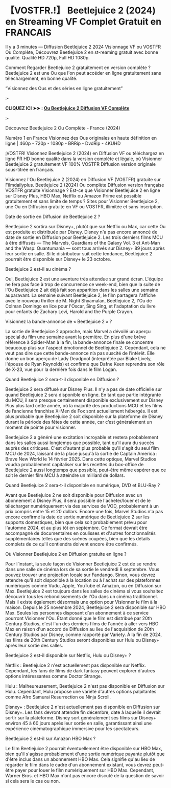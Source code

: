 # 【VOSTFR.!】 Beetlejuice 2 (2024) en Streaming VF Complet Gratuit en FRANCAIS
Il y a 3 minutes — Diffusion Beetlejuice 2 2024 Visionnage VF ou VOSTFR Ou Complète, Découvrez Beetlejuice 2 en st-reaming gratuit avec bonne qualité. Qualité HD 720p, Full HD 1080p.

Comment Regarder Beetlejuice 2 gratuitement en version complète ? Beetlejuice 2 est une Ou que l'on peut accéder en ligne gratuitement sans téléchargement, en bonne qualité.

“Visionnez des Ous et des séries en ligne gratuitement”

:-

**CLIQUEZ ICI ➤➤ : [Ou Beetlejuice 2 Diffusion VF Complète](https://t.co/gPsAUfovBt)**

:-

Découvrez Beetlejuice 2 Ou Complète - France (2024)

Numéro 1 en France Visionnez des Ous originales en haute définition en ligne | 460p - 720p - 1080p - BRRip - DvdRip - 4KUHD

¡VOSTFR! Visionnez Beetlejuice 2 (2024) en Diffusion VF ou téléchargez en ligne FR HD bonne qualité dans la version complète et légale, où Visionner Beetlejuice 2 gratuitement VF 100% VOSTFR Diffusion version originale sous-titrée en français.

Visionnez l'Ou Beetlejuice 2 (2024) en Diffusion VF (VOSTFR) gratuite sur Filmdailyplus. Beetlejuice 2 (2024) Ou complète Diffusion version française VOSTFR gratuite Visionnage ? Est-ce que Visionner Beetlejuice 2 en ligne sur Disney Plus, HBO Max, Netflix ou Amazon Prime est possible gratuitement et sans limite de temps ? Sites pour Visionner Beetlejuice 2, une Ou en Diffusion gratuite en VF ou VOSTFR, illimitée et sans inscription.

Date de sortie en Diffusion de Beetlejuice 2 ?

Beetlejuice 2 sortira sur Disney+, plutôt que sur Netflix ou Max, car cette Ou est produite et distribuée par Disney. Disney n'a pas encore annoncé de date de sortie en Diffusion pour Beetlejuice 2. Les trois derniers films MCU à être diffusés — The Marvels, Guardians of the Galaxy Vol. 3 et Ant-Man and the Wasp: Quantumania — sont tous arrivés sur Disney+ 89 jours après leur sortie en salle. Si le distributeur suit cette tendance, Beetlejuice 2 pourrait être disponible sur Disney+ le 23 octobre.

Beetlejuice 2 est-il au cinéma ?

Oui, Beetlejuice 2 est une aventure très attendue sur grand écran. L'équipe ne fera pas face à trop de concurrence ce week-end, bien que la suite de l'Ou Beetlejuice 2 ait déjà fait son apparition dans les salles une semaine auparavant. La semaine suivant Beetlejuice 2, le film partagera l'affiche avec le nouveau thriller de M. Night Shyamalan, Beetlejuice 2, l'Ou de Colman Domingo en lice pour l'Oscar, Sing Sing, et l'adaptation du livre pour enfants de Zachary Levi, Harold and the Purple Crayon.

Visionnez la bande-annonce de « Beetlejuice 2 » ?

La sortie de Beetlejuice 2 approche, mais Marvel a dévoilé un aperçu spécial du film une semaine avant la première. En plus d'une brève référence à Spider-Man à la fin, la bande-annonce finale se concentre beaucoup plus sur l'aspect émotionnel de Beetlejuice 2. Cependant, cela ne veut pas dire que cette bande-annonce n’a pas suscité de l’intérêt. Elle donne un bon aperçu de Lady Deadpool (interprétée par Blake Lively, l'épouse de Ryan Reynolds) et confirme que Dafne Keen reprendra son rôle de X-23, vue pour la dernière fois dans le film Logan.

Quand Beetlejuice 2 sera-t-il disponible en Diffusion ?

Beetlejuice 2 sera diffusé sur Disney Plus. Il n'y a pas de date officielle sur quand Beetlejuice 2 sera disponible en ligne. En tant que partie intégrante du MCU, il sera presque certainement disponible exclusivement sur Disney Plus plus tard cette année, où la majorité des productions MCU et les films de l’ancienne franchise X-Men de Fox sont actuellement hébergés. Il est plus probable que Beetlejuice 2 soit disponible sur la plateforme de Disney durant la période des fêtes de cette année, car c’est généralement un moment de pointe pour visionner.

Beetlejuice 2 a généré une excitation incroyable et restera probablement dans les salles aussi longtemps que possible, tant qu'il aura du succès auprès des critiques. C'est d'autant plus probable qu'il s'agit du seul film MCU de 2024, laissant de la place jusqu'à la sortie de Captain America : Brave New World le 14 février 2025. Dans cette optique, Marvel Studios voudra probablement capitaliser sur les recettes du box-office de Beetlejuice 2 aussi longtemps que possible, peut-être même espérer que ce soit le dernier film MCU à atteindre un milliard de dollars.

Quand Beetlejuice 2 sera-t-il disponible en numérique, DVD et BLU-Ray ?

Avant que Beetlejuice 2 ne soit disponible pour Diffusion avec un abonnement à Disney Plus, il sera possible de l'acheter/louer et de le télécharger numériquement via des services de VOD, probablement à un prix compris entre 15 et 20 dollars. Encore une fois, Marvel Studios n'a pas encore confirmé la date de sortie numérique de Beetlejuice 2 sur les supports domestiques, bien que cela soit probablement prévu pour l'automne 2024, et au plus tôt en septembre. Ce format devrait être accompagné de documentaires en coulisses et d'autres fonctionnalités supplémentaires telles que des scènes coupées, bien que les détails complets de ce qu'il contiendra doivent encore être confirmés.

Où Visionner Beetlejuice 2 en Diffusion gratuite en ligne ?

Pour l’instant, la seule façon de Visionner Beetlejuice 2 est de se rendre dans une salle de cinéma lors de sa sortie le vendredi 8 septembre. Vous pouvez trouver une projection locale sur Fandango. Sinon, vous devrez attendre qu'il soit disponible à la location ou à l'achat sur des plateformes numériques comme Vudu, Apple, YouTube et Amazon, ou en Diffusion sur Max. Beetlejuice 2 est toujours dans les salles de cinéma si vous souhaitez découvrir tous les rebondissements de l'Ou dans un cinéma traditionnel. Mais il existe également désormais une option pour Visionner le film à la maison. Depuis le 25 novembre 2024, Beetlejuice 2 sera disponible sur HBO Max. Seules les personnes disposant d’un abonnement à ce service pourront Visionner l'Ou. Étant donné que le film est distribué par 20th Century Studios, c'est l'un des derniers films de l'année à aller vers HBO Max en raison d'un accord de Diffusion au lieu de l'acquisition de 20th Century Studios par Disney, comme rapporté par Variety. À la fin de 2024, les films de 20th Century Studios seront disponibles sur Hulu ou Disney+ après leur sortie des salles.

Beetlejuice 2 est-il disponible sur Netflix, Hulu ou Disney+ ?

Netflix : Beetlejuice 2 n'est actuellement pas disponible sur Netflix. Cependant, les fans de films de dark fantasy peuvent explorer d'autres options intéressantes comme Doctor Strange.

Hulu : Malheureusement, Beetlejuice 2 n'est pas disponible en Diffusion sur Hulu. Cependant, Hulu propose une variété d'autres options palpitantes comme Afro Samurai Resurrection ou Ninja Scroll.

Disney+ : Beetlejuice 2 n'est actuellement pas disponible en Diffusion sur Disney+. Les fans devront attendre fin décembre, date à laquelle il devrait sortir sur la plateforme. Disney sort généralement ses films sur Disney+ environ 45 à 60 jours après leur sortie en salle, garantissant ainsi une expérience cinématographique immersive pour les spectateurs.

Beetlejuice 2 est-il sur Amazon HBO Max ?

Le film Beetlejuice 2 pourrait éventuellement être disponible sur HBO Max, bien qu'il s'agisse probablement d'une sortie numérique payante plutôt que d'être inclus dans un abonnement HBO Max. Cela signifie qu'au lieu de regarder le film dans le cadre d'un abonnement existant, vous devrez peut-être payer pour louer le film numériquement sur HBO Max. Cependant, Warner Bros. et HBO Max n'ont pas encore discuté de la question de savoir si cela sera le cas ou non.

